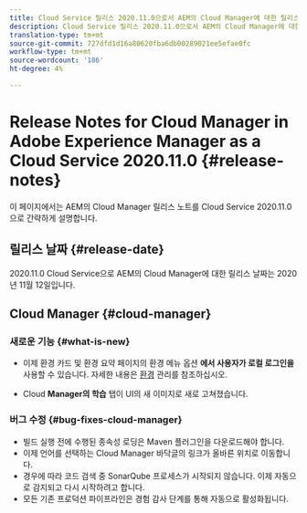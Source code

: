 ```yaml
---
title: Cloud Service 릴리스 2020.11.0으로서 AEM의 Cloud Manager에 대한 릴리스 노트
description: Cloud Service 릴리스 2020.11.0으로서 AEM의 Cloud Manager에 대한 릴리스 노트
translation-type: tm+mt
source-git-commit: 727dfd1d16a80620fba6db00289021ee5efae0fc
workflow-type: tm+mt
source-wordcount: '186'
ht-degree: 4%

---
```



# Release Notes for Cloud Manager in Adobe Experience Manager as a Cloud Service 2020.11.0 {#release-notes}

이 페이지에서는 AEM의 Cloud Manager 릴리스 노트를 Cloud Service 2020.11.0으로 간략하게 설명합니다.

## 릴리스 날짜 {#release-date}

2020.11.0 Cloud Service으로 AEM의 Cloud Manager에 대한 릴리스 날짜는 2020년 11월 12일입니다.

## Cloud Manager {#cloud-manager}

### 새로운 기능 {#what-is-new}

* 이제 환경 카드 및 환경 요약 페이지의 환경 메뉴 옵션 **에서 사용자가 로컬 로그인을** 사용할 수 있습니다.
자세한 내용은 [환경](/help/implementing/cloud-manager/manage-environments.md##login-locally) 관리를 참조하십시오.

* Cloud **Manager의 학습** 탭이 UI의 새 이미지로 새로 고쳐졌습니다.

### 버그 수정 {#bug-fixes-cloud-manager}

* 빌드 실행 전에 수행된 종속성 로딩은 Maven 플러그인을 다운로드해야 합니다.
* 이제 언어를 선택하는 Cloud Manager 바닥글의 링크가 올바른 위치로 이동합니다.
* 경우에 따라 코드 검색 중 SonarQube 프로세스가 시작되지 않습니다. 이제 자동으로 감지되고 다시 시작하려고 합니다.
* 모든 기존 프로덕션 파이프라인은 경험 감사 단계를 통해 자동으로 활성화됩니다.